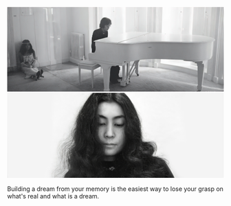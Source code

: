 <img src="assets/imagine.jpg" />
<img src="assets/yokoono.jpg" />

Building a dream from your memory is the easiest way to lose your grasp on what's real and what is a dream.
